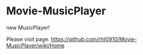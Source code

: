 # Movie-MusicPlayer
new MusicPlayer!

Please visit page.
https://github.com/rht0910/Movie-MusicPlayer/wiki/Home

